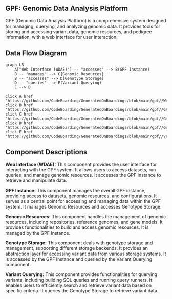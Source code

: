 ## GPF: Genomic Data Analysis Platform

GPF (Genomic Data Analysis Platform) is a comprehensive system designed for managing, querying, and analyzing genomic data. It provides tools for storing and accessing variant data, genomic resources, and pedigree information, with a web interface for user interaction.

## Data Flow Diagram

```mermaid
graph LR
    A["Web Interface (WDAE)"] -- "accesses" --> B(GPF Instance)
    B -- "manages" --> C{Genomic Resources}
    B -- "accesses" --> D[Genotype Storage]
    D -- "queries" --> E(Variant Querying)
    E --> D

click A href "https://github.com/CodeBoarding/GeneratedOnBoardings/blob/main/gpf//Web%20Interface%20(WDAE).md"
click B href "https://github.com/CodeBoarding/GeneratedOnBoardings/blob/main/gpf//GPF%20Instance.md"
click C href "https://github.com/CodeBoarding/GeneratedOnBoardings/blob/main/gpf//Genomic%20Resources.md"
click D href "https://github.com/CodeBoarding/GeneratedOnBoardings/blob/main/gpf//Genotype%20Storage.md"
click E href "https://github.com/CodeBoarding/GeneratedOnBoardings/blob/main/gpf//Variant%20Querying.md"
```

## Component Descriptions

**Web Interface (WDAE):** This component provides the user interface for interacting with the GPF system. It allows users to access datasets, run queries, and manage genomic resources. It accesses the GPF Instance to retrieve and manipulate data.

**GPF Instance:** This component manages the overall GPF instance, providing access to datasets, genomic resources, and configurations. It serves as a central point for accessing and managing data within the GPF system. It manages Genomic Resources and accesses Genotype Storage.

**Genomic Resources:** This component handles the management of genomic resources, including repositories, reference genomes, and gene models. It provides functionalities to build and access genomic resources. It is managed by the GPF Instance.

**Genotype Storage:** This component deals with genotype storage and management, supporting different storage backends. It provides an abstraction layer for accessing variant data from various storage systems. It is accessed by the GPF Instance and queried by the Variant Querying component.

**Variant Querying:** This component provides functionalities for querying variants, including building SQL queries and running query runners. It enables users to efficiently search and retrieve variant data based on specific criteria. It queries the Genotype Storage to retrieve variant data.
